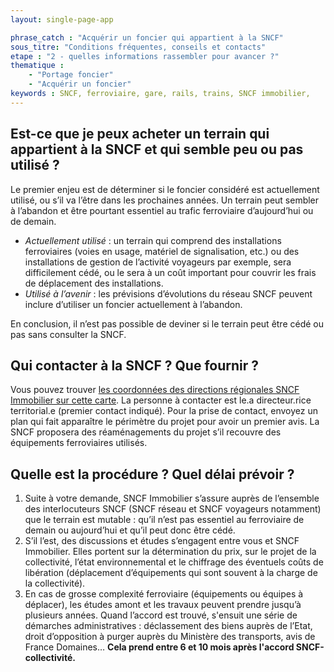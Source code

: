 ```yaml
---
layout: single-page-app

phrase_catch : "Acquérir un foncier qui appartient à la SNCF"
sous_titre: "Conditions fréquentes, conseils et contacts"
etape : "2 - quelles informations rassembler pour avancer ?"
thematique :
    - "Portage foncier"
    - "Acquérir un foncier"
keywords : SNCF, ferroviaire, gare, rails, trains, SNCF immobilier,
---
```


## Est-ce que je peux acheter un terrain qui appartient à la SNCF et qui semble peu ou pas utilisé ?

Le premier enjeu est de déterminer si le foncier considéré est actuellement utilisé, ou s’il va l’être dans les prochaines années. Un terrain peut sembler à l’abandon et être pourtant essentiel au trafic ferroviaire d’aujourd’hui ou de demain.

- *Actuellement utilisé* : un terrain qui comprend des installations ferroviaires (voies en usage, matériel de signalisation, etc.) ou des installations de gestion de l’activité voyageurs par exemple, sera difficilement cédé, ou le sera à un coût important pour couvrir les frais de déplacement des installations.
- *Utilisé à l’avenir* : les prévisions d’évolutions du réseau SNCF peuvent inclure d’utiliser un foncier actuellement à l’abandon.

En conclusion, il n’est pas possible de deviner si le terrain peut être cédé ou pas sans consulter la SNCF.

## Qui contacter à la SNCF ? Que fournir ?

Vous pouvez trouver [les coordonnées des directions régionales SNCF Immobilier sur cette carte](carte-directions-territoriales-SNCF-immobilier.pdf). La personne à contacter est le.a directeur.rice territorial.e (premier contact indiqué).
Pour la prise de contact, envoyez un plan qui fait apparaître le périmètre du projet pour avoir un premier avis. La SNCF proposera des réaménagements du projet s’il recouvre des équipements ferroviaires utilisés.

## Quelle est la procédure ? Quel délai prévoir ?

1. Suite à votre demande, SNCF Immobilier s’assure auprès de l’ensemble des interlocuteurs SNCF (SNCF réseau et SNCF voyageurs notamment) que le terrain est mutable : qu’il n’est pas essentiel au ferroviaire de demain ou aujourd’hui et qu’il peut donc être cédé.
2. S’il l’est, des discussions et études s’engagent entre vous et SNCF Immobilier. Elles portent sur la détermination du prix, sur le projet de la collectivité, l’état environnemental et le chiffrage des éventuels coûts de libération (déplacement d’équipements qui sont souvent à la charge de la collectivité).
3. En cas de grosse complexité ferroviaire (équipements ou équipes à déplacer), les études amont et les travaux peuvent prendre jusqu’à plusieurs années.
Quand l’accord est trouvé, s'ensuit une série de démarches administratives : déclassement des biens auprès de l’Etat, droit d’opposition à purger auprès du Ministère des transports, avis de France Domaines…  **Cela prend entre 6 et 10 mois après l'accord SNCF-collectivité.**


